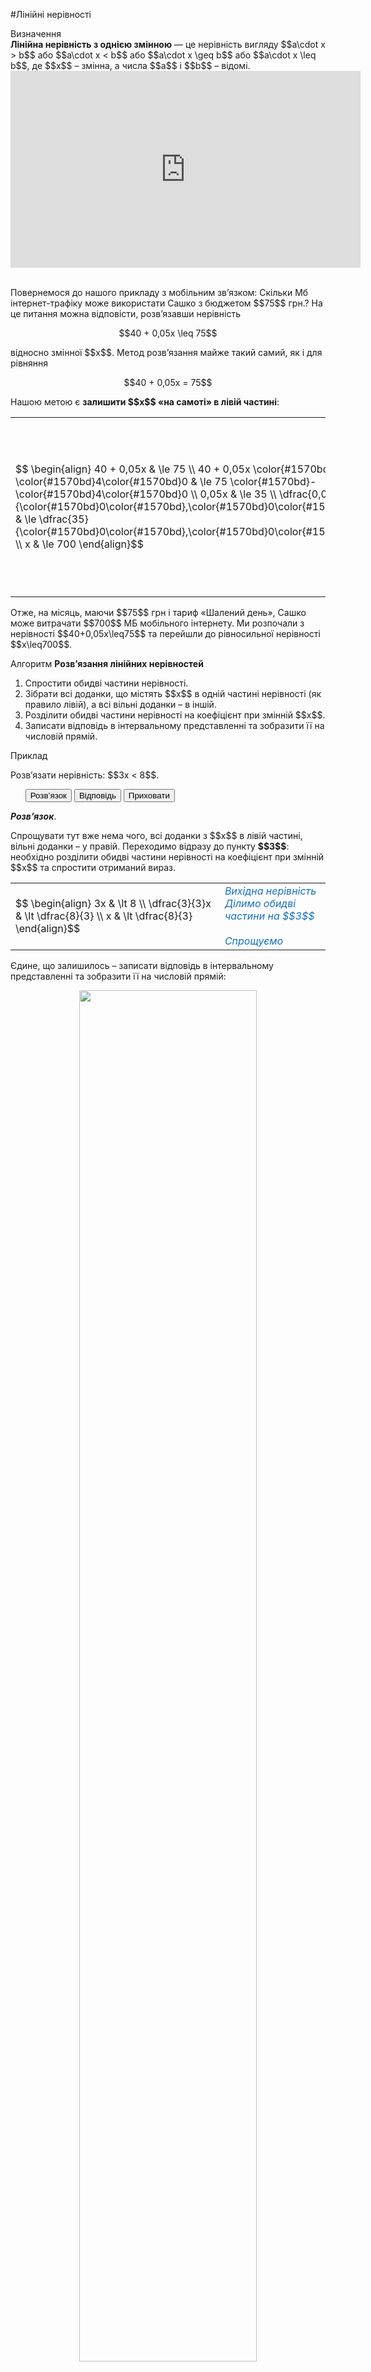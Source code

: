 #Лiнiйнi нерiвностi

<div class="space">
<div class="eoz-wrap">
<span class="eoz">Визначення</span>
<div class="eoz-text">
<b>Лінійна нерівність з однією змінною</b> — це нерівність вигляду $$a\cdot x > b$$ або $$a\cdot x < b$$ або $$a\cdot x \geq b$$ або $$a\cdot x \leq b$$, де $$x$$ – змінна, а числа $$a$$ і $$b$$ – відомі.
</div>
</div>
</div>

<div class="fluidMedia">
<iframe align="center" width="560" height="315" src="https://www.youtube.com/embed/LTtMdF3H4Cs" frameborder="0" allowfullscreen></iframe>
</div>
<div class="popup">
</div>

<br>

<p>Повернемося до нашого прикладу з мобільним зв’язком: Скільки Мб інтернет-трафіку може використати Сашко з бюджетом $$75$$ грн.? На це питання можна відповісти, розв’язавши нерівність</p>

<p align="center">$$40 + 0,05x \leq 75$$</p>

<p>відносно змінної $$x$$. Метод розв’язання майже такий самий, як і для рівняння</p>

<p align="center">$$40 + 0,05x = 75$$</p>

<p>Нашою метою є <b>залишити $$x$$ «на самоті» в лівій частині</b>:</p>


<table style="border: none;" class="none">
<tr>
<td>$$
    \begin{align}
        40 + 0,05x & \le 75 \\
        40 + 0,05x \color{#1570bd}- \color{#1570bd}4\color{#1570bd}0 & \le 75 \color{#1570bd}- \color{#1570bd}4\color{#1570bd}0 \\
        0,05x & \le 35 \\
        \dfrac{0,05}{\color{#1570bd}0\color{#1570bd},\color{#1570bd}0\color{#1570bd}5}x & \le \dfrac{35}{\color{#1570bd}0\color{#1570bd},\color{#1570bd}0\color{#1570bd}5} \\
        x & \le 700
    \end{align}$$</td>
<td><font color="1570bd"><i>Вихідна нерівність<br>Віднімаємо $$40$$ від обох частин<br>Спрощуємо<br>Ділимо обидві частини нерівності на $$0,05$$<br>Спрощуємо</i></font></td>
</tr>
</table>

<p>Отже, на місяць, маючи $$75$$ грн і тариф «Шалений день», Сашко може витрачати $$700$$ МБ мобільного інтернету. Ми розпочали з нерівності $$40+0,05x\leq75$$ та перейшли до рівносильної нерівності $$x\leq700$$.</p>

<div class="space">
<div class="alg-wrap">
<span class="alg">Алгоритм</span> <b>Pозв’язання лінійних нерівностей</b>
<div class="alg-text">
<ol>
<li>Спростити обидві частини нерівності.</li>
<li>Зібрати всі доданки, що містять $$x$$ в одній частині нерівності (як правило лівій), а всі вільні доданки – в іншій.</li>
<li>Розділити обидві частини нерівності на коефіцієнт при змінній $$x$$.</li>
<li>Записати відповідь в інтервальному представленні та зобразити її на числовій прямій.</li>
</ol>
</div>
</div>
</div>

<div class="space">
<div class="task-wrap">
<span class="task">Приклад</span>
<div class="task-text">
<p>Розв’язати нерівність: $$3x < 8$$.</p>
<p>
<ul class="nav-tab" id="mytab">
    <button class="btn" data-target="#decision" data-toggle="pill">Розв’язок</button>
    <button class="btn" data-target="#answer" data-toggle="pill">Вiдповiдь</button>
    <button class="btn" data-target="#hide" data-toggle="pill">Приховати</button>
</ul>
<div id="mytab" class="tab-content">
    <div class="tab-pane" id="decision">
<p><b><i>Розв’язок</i></b>.</p>
<p>Спрощувати тут вже нема чого, всі доданки з $$x$$ в лівій частині, вільні доданки – у правій. Переходимо відразу до пункту <b>$$3$$</b>: необхідно розділити обидві частини нерівності на коефіцієнт при змінній $$x$$ та спростити отриманий вираз.</p>

<table style="border: none;" class="none">
<tr>
<td>$$
    \begin{align}
    3x & \lt 8 \\
    \dfrac{3}{3}x & \lt \dfrac{8}{3} \\
    x & \lt \dfrac{8}{3}
    \end{align}$$</td>
<td><font color="1570bd"><i>Вихідна нерівність<br>Ділимо обидві частини на $$3$$<br><br>Спрощуємо</i></font></td>
</tr>
</table>

<p>Єдине, що залишилось – записати відповідь в інтервальному представленні та зобразити її на числовій прямій:</p>
<div class="space"><p align="center"><img align="middle" width="75%" class="image" src="../pics/p14_8.png"/></p></div>
    </div>
    <div class="tab-pane" id="answer">
<b>Вiдповiдь.</b> $$x \in (-\infty;\dfrac{8}{3})$$.
    </div>
    <div class="tab-pane" id="hide"></div>
</div>
</p>
</div>
</div>
</div>
<div class="space"></div>

<div class="space">
<div class="task-wrap">
<span class="task">Приклад</span>
<div class="task-text">
<p>Розв’язати нерівність: $$-2\leq2-4x$$.</p>
<p>
<ul class="nav-tab" id="pr1">
<button class="btn" data-target="#decision1" data-toggle="tab">Розв’язок</button>
<button class="btn" data-target="#answer1" data-toggle="tab">Вiдповiдь</button>
<button class="btn" data-target="#hide1" data-toggle="tab">Приховати</button>
</ul>

<div id="pr1" class="tab-content">
  <div class="tab-pane" id="decision1">
<p><b><i>Розв’язок</i></b>.</p>
<p>Всі доданки з $$x$$ вже розміщені в правій частині, збираємо всі вільні доданки в лівій:</p>

<table style="border: none;" class="none">
<tr>
<td>$$
    \begin{align}
    -2 & \le 2 - 4x \\
    -2 \color{#1570bd}- \color{#1570bd}2 & \le 2 - 4x \color{#1570bd}- \color{#1570bd}2 \\
    -4 & \le -4x
    \end{align}$$</td>
<td><font color="1570bd"><i>Вихідна нерівність<br>Віднімаємо $$2$$ від обох частин<br>Спрощуємо </i></font></td>
</tr>
</table>

<p>Ділимо обидві частини на коефіцієнт при змінній:</p>

<table style="border: none;" class="none">
<tr>
<td>$$
    \begin{align}
    \dfrac{-4}{\color{#1570bd}-\color{#1570bd}4} & \color{#1570bd}\ge \dfrac{-4}{\color{#1570bd}-\color{#1570bd}4}x \\
    1 & \ge x
    \end{align}$$</td>
<td><font color="1570bd"><i>Ділимо обидві частини на $$-4$$ та змінюємо знак нерівності на протилежний<br>Спрощуємо</i></font></td>
</tr>
</table>

<p>Тепер записуємо відповідь в інтервальному представленні та зображаємо її на числовій прямій:</p>
<div class="space"><p align="center"><img align="middle" width="75%" class="image" src="../pics/p14_9.png"/></p></div>
    </div>
  <div class="tab-pane" id="answer1">
<b>Вiдповiдь.</b> $$x \in (-\infty;1]$$.
   </div>
  <div class="tab-pane" id="hide1"></div>
</div>
</p>    
</div>
</div>
</div>
<div class="space"></div>

<div class="space">
<div class="task-wrap">
<span class="task">Приклад</span>
<div class="task-text">
<p>Розв’язати нерівність: $$5(x-1)>x+3$$.</p>
<p>
<ul class="nav-tab" id="pr2">
<button class="btn" data-target="#decision2" data-toggle="tab">Розв’язок</button>
<button class="btn" data-target="#answer2" data-toggle="tab">Вiдповiдь</button>
<button class="btn" data-target="#hide2" data-toggle="tab">Приховати</button>
</ul>

<div id="pr2" class="tab-content">
  <div class="tab-pane" id="decision2">
<p><b><i>Розв’язок</i></b>.</p>
<p>Розкриваємо дужки та забираємо змінну $$x$$ в лівій частині нерівності:</p>

<table style="border: none;" class="none">
<tr>
<td>$$
    \begin{align}
    5(x-1) & \gt x + 3 \\ 
    5x - 5 & \gt x + 3 \\ 
    5x - 5 \color{#1570bd}- \color{#1570bd}x & \gt x + 3 \color{#1570bd}- \color{#1570bd}x \\ 
    4x - 5 & \gt 3 \\ 
    \end{align}$$</td>
<td><font color="1570bd"><i>Вихідна нерівність<br>Розкриваємо дужки в лівій частині<br>Віднімаємо $$x$$ від обох частин<br>Спрощуємо</i></font></td>
</tr>
</table>

<p>Всі вільні доданки залишаємо в правій частині нерівності:</p>

<table style="border: none;" class="none">
<tr>
<td>$$
    \begin{align}
    4x - 5 \color{#1570bd}+ \color{#1570bd}5 & \gt 3 \color{#1570bd}+ \color{#1570bd}5 \\ 
    4x & \gt 8 \\
    \end{align}$$</td>
<td><font color="1570bd"><i>Додаємо $$5$$ до обох частин<br>Спрощуємо </i></font></td>
</tr>
</table>

<p>Ділимо обидві частини на коефіцієнт при змінній:</p>

<table style="border: none;" class="none">
<tr>
<td>$$
    \begin{align}
    \dfrac{4}{\color{#1570bd}4}x & \gt \dfrac{8}{\color{#1570bd}4} \\ 
    x & \gt 2 \\
    \end{align}$$</td>
<td><font color="1570bd"><i>Ділимо обидві частини на $$4$$<br>Спрощуємо</i></font></td>
</tr>
</table>

<p>Записуємо відповідь в інтервальному представленні та зображаємо її на числовій прямій:</p>
<div class="space"><p align="center"><img align="middle" width="75%" class="image" src="../pics/p14_10.png"/></p></div>
    </div>
  <div class="tab-pane" id="answer2">
<b>Вiдповiдь.</b> $$x \in (2;+\infty)$$.
   </div>
  <div class="tab-pane" id="hide2"></div>
</div>
</p>    
</div>
</div>
</div>
<div class="space"></div>

<div class="space">
<div class="task-wrap">
<span class="task">Приклад</span>
<div class="task-text">
<p>Розв’язати нерівність: $$\dfrac{(2x-1)^2}{4}-\dfrac{3(x-1)}{4} \geq x^2$$.</p>
<p>
<ul class="nav-tab" id="pr3">
<button class="btn" data-target="#decision3" data-toggle="tab">Розв’язок</button>
<button class="btn" data-target="#answer3" data-toggle="tab">Вiдповiдь</button>
<button class="btn" data-target="#hide3" data-toggle="tab">Приховати</button>
</ul>

<div id="pr3" class="tab-content">
  <div class="tab-pane" id="decision3">
<p><b><i>Розв’язок</i></b>.</p>
<p>Розкриваємо дужки та спрощуємо вирази в лівій частині нерівності:</p>

<table style="border: none;" class="none">
<tr>
<td>$$
    \begin{align}
    \dfrac{(2x-1)^2}{4} - \dfrac{3(x-1)}{4} & \ge x^2    \\ 
    \color{#1570bd}4 \left(\dfrac{(2x-1)^2}{4} - \dfrac{3(x-1)}{4}\right) & \ge \color{#1570bd}4\color{#1570bd}(x^2\color{#1570bd})    \\
    \dfrac{1 \color{#1570bd}\cdot \color{#1570bd}4}{4}(2x-1)^2 - \dfrac{3 \color{#1570bd}\cdot \color{#1570bd}4}{4}(x-1) & \ge 4x^2     \\
    (2x-1)^2 - 3(x-1) & \ge 4x^2    \\
    (4x^2 - 4x + 1) - (3x-3) & \ge 4x^2    \\
    4x^2 - 7x + 4 & \ge 4x^2    \\
    \end{align}$$</td>
<td><font color="1570bd"><i>Вихідна нерівність<br><br>Множимо обидві частини на $$4$$<br><br>Розкриваємо дужки<br><br>Спрощуємо<br>Розкриваємо дужки<br>Спрощуємо</i></font></td>
</tr>
</table>

<p>Збираємо всі доданки зі змінною $$x$$ в лівій частині, а вільні доданки – в правій:</p>

<table style="border: none;" class="none">
<tr>
<td>$$
    \begin{align}
    4x^2 - 7x + 4 \color{#1570bd}- \color{#1570bd}4\color{#1570bd}x^\color{#1570bd}2 & \ge 4x^2 - \color{#1570bd}4\color{#1570bd}x^\color{#1570bd}2    \\ 
    - 7x + 4 & \ge 0    \\
    - 7x + 4 \color{#1570bd}- \color{#1570bd}4 & \ge 0 \color{#1570bd}- \color{#1570bd}4    \\
    - 7x & \ge -4    \\
    \end{align}$$</td>
<td><font color="1570bd"><i>Віднімаємо $$4x^2$$ від обох частин<br>Спрощуємо<br>Віднімаємо $$4$$ від обох частин<br>Спрощуємо</i></font></td>
</tr>
</table>

<p>Ділимо на коефіцієнт при змінній:</p>

<table style="border: none;" class="none">
<tr>
<td>$$
    \begin{align}
    \dfrac{-7}{\color{#1570bd}-\color{#1570bd}7} \thinspace x & \color{#1570bd}\le \dfrac{-4}{\color{#1570bd}-\color{#1570bd}7}    \\
    x & \le \dfrac{4}{7}
    \end{align}$$</td>
<td><font color="1570bd"><i>Ділимо обидві частини на $$-7$$ та змінюємо знак нерівності на протилежний<br>Спрощуємо</i></font></td>
</tr>
</table>

<p>Записуємо відповідь в інтервальному представленні та зображаємо її на числовій прямій:</p>
<div class="space"><p align="center"><img align="middle" width="75%" class="image" src="../pics/p14_11.png"/></p></div>
    </div>
  <div class="tab-pane" id="answer3">
<b>Вiдповiдь.</b> $$x \in \left(-\infty;\dfrac{4}{7}\right]$$.
   </div>
  <div class="tab-pane" id="hide3"></div>
</div>
</p>    
</div>
</div>
</div>
<div class="space"></div>

<div class="fluidMedia">
<iframe align="center" width="560" height="315" src="https://www.youtube.com/embed/qBgsj6gxhYk" frameborder="0" allowfullscreen></iframe>
</div>
<div class="popup">
</div>

<br>

<quiz correctLabel="correct" incorrectLabel="incorrect" checkLabel="check">
 <question text="">
        <p>Розв'язати нерівність: $$4(x-2)>5(x-3)$$</p>
        <answer correct> $$x<7$$</answer>
        <answer> $$x>7$$</answer>
        <answer> $$x<-7$$</answer>
        <answer> $$x>-7$$</answer>
        <explanation>
        <p>Розкриємо дужки і спростимо нерівність:</p>
        <p>$$4x-8>5x-15$$</p>
        <p>$$4x-5x>-15+8$$</p>
        <p>$$-x>-7$$</p>
        <p>Помножимо обидві частини нерівності на $$-1$$, при цьому знак нерівності зміниться на протилежний:</p>
        <p>$$x<7$$</p>
        </explanation>
</question>
<question text="">
        <p>Розв'язати нерівність: $$7x-1+4(x+3)<6x$$</p>
        <answer> $$x>\dfrac{11}{5}$$</answer>
        <answer> $$x<\dfrac{11}{5}$$</answer>
        <answer> $$x>-\dfrac{11}{5}$$</answer>
        <answer correct> $$x<-\dfrac{11}{5}$$</answer>
        <explanation>
        <p>Pозкриємо дужки і спростимо нерівність:</p>
        <p>$$7x-1+4x+12<6x$$</p>
        <p>$$11x-6x<-11$$</p>
        <p>$$5x<-11$$</p>
        <p>Помножимо обидві частини нерівності на $$\dfrac{1}{5}$$:</p>
        <p>$$x<-\dfrac{11}{5}$$</p>
        </explanation>
</question>
</quiz>